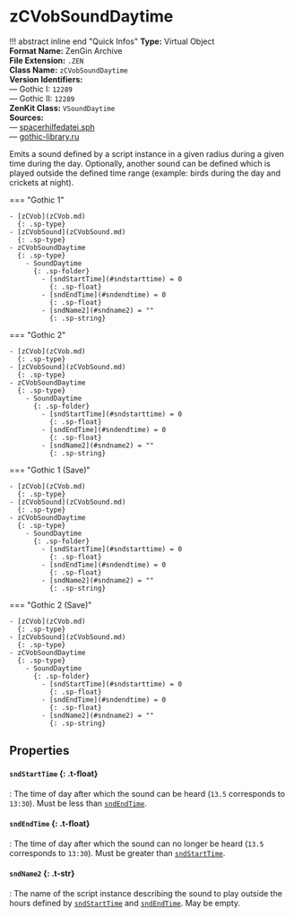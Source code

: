 # zCVobSoundDaytime

!!! abstract inline end "Quick Infos"
    **Type:** Virtual Object<br/>
    **Format Name:** ZenGin Archive<br/>
    **File Extension:** `.ZEN`<br/>
    **Class Name:** `zCVobSoundDaytime`<br/>
    **Version Identifiers:**<br />
    — Gothic I: `12289`<br/>
    — Gothic II: `12289`<br/>
    **ZenKit Class:** `VSoundDaytime`<br/>
    **Sources:**<br/>
    — [spacerhilfedatei.sph](https://wiki.worldofgothic.de/doku.php?id=spacer:hilfedatei)<br/>
    — [gothic-library.ru](http://www.gothic-library.ru/publ/class_zcvobsounddaytime/1-1-0-702)

Emits a sound defined by a script instance in a given radius during a given time during the day. Optionally, another
sound can be defined which is played outside the defined time range (example: birds during the day and crickets at night). 

=== "Gothic 1"

    - [zCVob](zCVob.md)
      {: .sp-type}
    - [zCVobSound](zCVobSound.md)
      {: .sp-type}
    - zCVobSoundDaytime
      {: .sp-type}
        - SoundDaytime
          {: .sp-folder}
            - [sndStartTime](#sndstarttime) = 0
              {: .sp-float}
            - [sndEndTime](#sndendtime) = 0
              {: .sp-float}
            - [sndName2](#sndname2) = ""
              {: .sp-string}

=== "Gothic 2"

    - [zCVob](zCVob.md)
      {: .sp-type}
    - [zCVobSound](zCVobSound.md)
      {: .sp-type}
    - zCVobSoundDaytime
      {: .sp-type}
        - SoundDaytime
          {: .sp-folder}
            - [sndStartTime](#sndstarttime) = 0
              {: .sp-float}
            - [sndEndTime](#sndendtime) = 0
              {: .sp-float}
            - [sndName2](#sndname2) = ""
              {: .sp-string}

=== "Gothic 1 (Save)"

    - [zCVob](zCVob.md)
      {: .sp-type}
    - [zCVobSound](zCVobSound.md)
      {: .sp-type}
    - zCVobSoundDaytime
      {: .sp-type}
        - SoundDaytime
          {: .sp-folder}
            - [sndStartTime](#sndstarttime) = 0
              {: .sp-float}
            - [sndEndTime](#sndendtime) = 0
              {: .sp-float}
            - [sndName2](#sndname2) = ""
              {: .sp-string}

=== "Gothic 2 (Save)"

    - [zCVob](zCVob.md)
      {: .sp-type}
    - [zCVobSound](zCVobSound.md)
      {: .sp-type}
    - zCVobSoundDaytime
      {: .sp-type}
        - SoundDaytime
          {: .sp-folder}
            - [sndStartTime](#sndstarttime) = 0
              {: .sp-float}
            - [sndEndTime](#sndendtime) = 0
              {: .sp-float}
            - [sndName2](#sndname2) = ""
              {: .sp-string}

## Properties

#### `sndStartTime` {: .t-float}

:   The time of day after which the sound can be heard (`13.5` corresponds to `13:30`). Must be less
    than [`sndEndTime`](#sndEndTime).

#### `sndEndTime` {: .t-float}

:   The time of day after which the sound can no longer be heard (`13.5` corresponds to `13:30`). Must be greater than
    [`sndStartTime`](#sndStartTime).

#### `sndName2` {: .t-str}

:   The name of the script instance describing the sound to play outside the hours defined by
    [`sndStartTime`](#sndStartTime) and [`sndEndTime`](#sndEndTime). May be empty.
